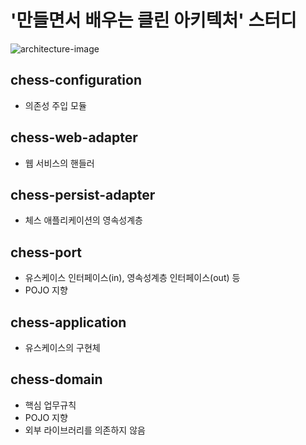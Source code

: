 # '만들면서 배우는 클린 아키텍처' 스터디

![architecture-image](https://user-images.githubusercontent.com/33685054/178153353-854f08ed-74f6-44fc-a8f7-a9bfa379a6fc.jpg)

## chess-configuration
- 의존성 주입 모듈

## chess-web-adapter
- 웹 서비스의 핸들러

## chess-persist-adapter
- 체스 애플리케이션의 영속성계층

## chess-port
- 유스케이스 인터페이스(in), 영속성계층 인터페이스(out) 등
- POJO 지향

## chess-application
- 유스케이스의 구현체

## chess-domain
- 핵심 업무규칙
- POJO 지향
- 외부 라이브러리를 의존하지 않음